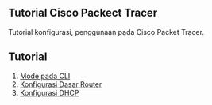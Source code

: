 ## Tutorial Cisco Packect Tracer
Tutorial konfigurasi, penggunaan pada Cisco Packet Tracer.

## Tutorial
1. [Mode pada CLI](tutor/1/README.md)
2. [Konfigurasi Dasar Router](tutor/2/README.md)
3. [Konfigurasi DHCP](tutor/3/README.md)







